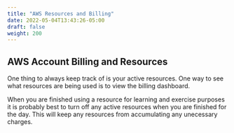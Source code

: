 ```yaml
---
title: "AWS Resources and Billing"
date: 2022-05-04T13:43:26-05:00
draft: false
weight: 200
---
```


## AWS Account Billing and Resources

One thing to always keep track of is your active resources. One way to see what resources are being used is to view the billing dashboard.

When you are finished using a resource for learning and exercise purposes it is probably best to turn off any active resources when you are finished for the day. This will keep any resources from accumulating any unecessary charges.
